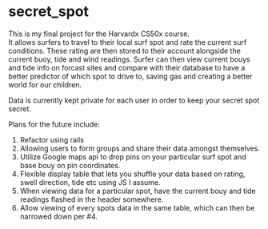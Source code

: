 secret_spot
===========
This is my final project for the Harvardx CS50x course.  
It allows surfers to travel to their local surf spot and rate the current surf conditions.
These rating are then stored to their account alongside the current buoy, tide and wind readings.
Surfer can then view current bouys and tide info on forcast sites and compare with their database to have a better predictor of which spot to drive to, saving gas and creating a better world for our children.

Data is currently kept private for each user in order to keep your secret spot secret.  

Plans for the future include:

1. Refactor using rails
2. Allowing users to form groups and share their data amongst themselves.
3. Utilize Google maps api to drop pins on your particular surf spot and base bouy on pin coordinates.
4. Flexible display table that lets you shuffle your data based on rating, swell direction, tide etc using JS I assume. 
5. When viewing data for a particular spot, have the current bouy and tide readings flashed in the header somewhere.
6. Allow viewing of every spots data in the same table, which can then be narrowed down per #4.


